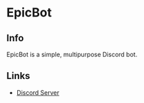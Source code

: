 # EpicBot

## Info

EpicBot is a simple, multipurpose Discord bot.

## Links

- [Discord Server](https://discord.gg/9rYbc54KtY)
